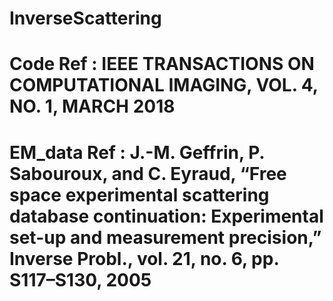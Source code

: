 # InverseScattering
# Code Ref : IEEE TRANSACTIONS ON COMPUTATIONAL IMAGING, VOL. 4, NO. 1, MARCH 2018
# EM_data Ref : J.-M. Geffrin, P. Sabouroux, and C. Eyraud, “Free space experimental scattering database continuation: Experimental set-up and measurement precision,” Inverse Probl., vol. 21, no. 6, pp. S117–S130, 2005
